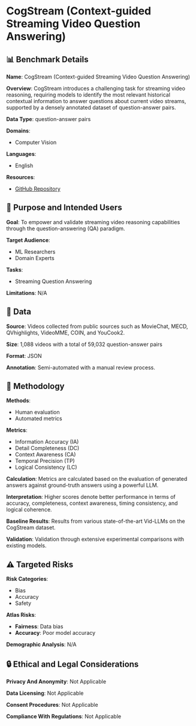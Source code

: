 # CogStream (Context-guided Streaming Video Question Answering)

## 📊 Benchmark Details

**Name**: CogStream (Context-guided Streaming Video Question Answering)

**Overview**: CogStream introduces a challenging task for streaming video reasoning, requiring models to identify the most relevant historical contextual information to answer questions about current video streams, supported by a densely annotated dataset of question-answer pairs.

**Data Type**: question-answer pairs

**Domains**:
- Computer Vision

**Languages**:
- English

**Resources**:
- [GitHub Repository](https://github.com/LiamZhao326/CogStream)

## 🎯 Purpose and Intended Users

**Goal**: To empower and validate streaming video reasoning capabilities through the question-answering (QA) paradigm.

**Target Audience**:
- ML Researchers
- Domain Experts

**Tasks**:
- Streaming Question Answering

**Limitations**: N/A

## 💾 Data

**Source**: Videos collected from public sources such as MovieChat, MECD, QVhighlights, VideoMME, COIN, and YouCook2.

**Size**: 1,088 videos with a total of 59,032 question-answer pairs

**Format**: JSON

**Annotation**: Semi-automated with a manual review process.

## 🔬 Methodology

**Methods**:
- Human evaluation
- Automated metrics

**Metrics**:
- Information Accuracy (IA)
- Detail Completeness (DC)
- Context Awareness (CA)
- Temporal Precision (TP)
- Logical Consistency (LC)

**Calculation**: Metrics are calculated based on the evaluation of generated answers against ground-truth answers using a powerful LLM.

**Interpretation**: Higher scores denote better performance in terms of accuracy, completeness, context awareness, timing consistency, and logical coherence.

**Baseline Results**: Results from various state-of-the-art Vid-LLMs on the CogStream dataset.

**Validation**: Validation through extensive experimental comparisons with existing models.

## ⚠️ Targeted Risks

**Risk Categories**:
- Bias
- Accuracy
- Safety

**Atlas Risks**:
- **Fairness**: Data bias
- **Accuracy**: Poor model accuracy

**Demographic Analysis**: N/A

## 🔒 Ethical and Legal Considerations

**Privacy And Anonymity**: Not Applicable

**Data Licensing**: Not Applicable

**Consent Procedures**: Not Applicable

**Compliance With Regulations**: Not Applicable

